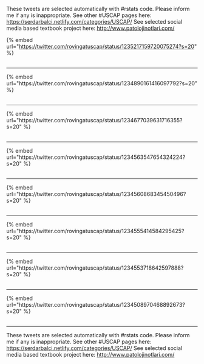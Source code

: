 

These tweets are selected automatically with #rstats code. Please inform me if any is inappropriate.
See other #USCAP pages here: https://serdarbalci.netlify.com/categories/USCAP/ 
See selected social media based textbook project here: http://www.patolojinotlari.com/

{% embed url="https://twitter.com/rovingatuscap/status/1235217159720075274?s=20" %}<br>
<br>
<hr>
{% embed url="https://twitter.com/rovingatuscap/status/1234890161416097792?s=20" %}<br>
<br>
<hr>
{% embed url="https://twitter.com/rovingatuscap/status/1234677039631716355?s=20" %}<br>
<br>
<hr>
{% embed url="https://twitter.com/rovingatuscap/status/1234563547654324224?s=20" %}<br>
<br>
<hr>
{% embed url="https://twitter.com/rovingatuscap/status/1234560868345450496?s=20" %}<br>
<br>
<hr>
{% embed url="https://twitter.com/rovingatuscap/status/1234555414584295425?s=20" %}<br>
<br>
<hr>
{% embed url="https://twitter.com/rovingatuscap/status/1234553718642597888?s=20" %}<br>
<br>
<hr>
{% embed url="https://twitter.com/rovingatuscap/status/1234508970468892673?s=20" %}<br>
<br>
<hr>


These tweets are selected automatically with #rstats code. Please inform me if any is inappropriate.
See other #USCAP pages here: https://serdarbalci.netlify.com/categories/USCAP/ 
See selected social media based textbook project here: http://www.patolojinotlari.com/
